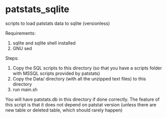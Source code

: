 # patstats_sqlite
scripts to load patstats data to sqlite (versionless)

Requirements:
1. sqlite and sqlite shell installed
2. GNU sed

Steps:
1. Copy the SQL scripts to this directory (so that you have a scripts folder with MSSQL scripts provided by patstats)
2. Copy the Data/ directory (with all the unzipped text files) to this directory
3. run main.sh

You will have patstats.db in this directory if done correctly. The feature of this script is that it does not depend on patstat version (unless there are new table or deleted table, which should rarely happen)
